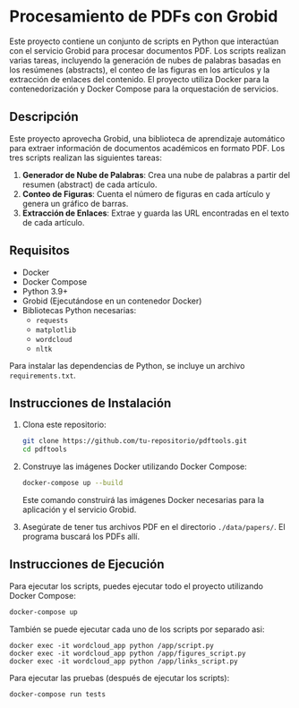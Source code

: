 # Procesamiento de PDFs con Grobid

Este proyecto contiene un conjunto de scripts en Python que interactúan con el servicio Grobid para procesar documentos PDF. Los scripts realizan varias tareas, incluyendo la generación de nubes de palabras basadas en los resúmenes (abstracts), el conteo de las figuras en los artículos y la extracción de enlaces del contenido. El proyecto utiliza Docker para la contenedorización y Docker Compose para la orquestación de servicios.

## Descripción

Este proyecto aprovecha Grobid, una biblioteca de aprendizaje automático para extraer información de documentos académicos en formato PDF. Los tres scripts realizan las siguientes tareas:

1. **Generador de Nube de Palabras**: Crea una nube de palabras a partir del resumen (abstract) de cada artículo.
2. **Conteo de Figuras**: Cuenta el número de figuras en cada artículo y genera un gráfico de barras.
3. **Extracción de Enlaces**: Extrae y guarda las URL encontradas en el texto de cada artículo.

## Requisitos

- Docker
- Docker Compose
- Python 3.9+
- Grobid (Ejecutándose en un contenedor Docker)
- Bibliotecas Python necesarias:
    - `requests`
    - `matplotlib`
    - `wordcloud`
    - `nltk`

Para instalar las dependencias de Python, se incluye un archivo `requirements.txt`.

## Instrucciones de Instalación

1. Clona este repositorio:

    ```bash
    git clone https://github.com/tu-repositorio/pdftools.git
    cd pdftools
    ```

2. Construye las imágenes Docker utilizando Docker Compose:

    ```bash
    docker-compose up --build
    ```

   Este comando construirá las imágenes Docker necesarias para la aplicación y el servicio Grobid.

3. Asegúrate de tener tus archivos PDF en el directorio `./data/papers/`. El programa buscará los PDFs allí.

## Instrucciones de Ejecución

Para ejecutar los scripts, puedes ejecutar todo el proyecto utilizando Docker Compose:

```bash
docker-compose up
```


También se puede ejecutar cada uno de los scripts por separado asi:
```
docker exec -it wordcloud_app python /app/script.py
docker exec -it wordcloud_app python /app/figures_script.py
docker exec -it wordcloud_app python /app/links_script.py
```

Para ejecutar las pruebas (después de ejecutar los scripts):

```
docker-compose run tests
```
